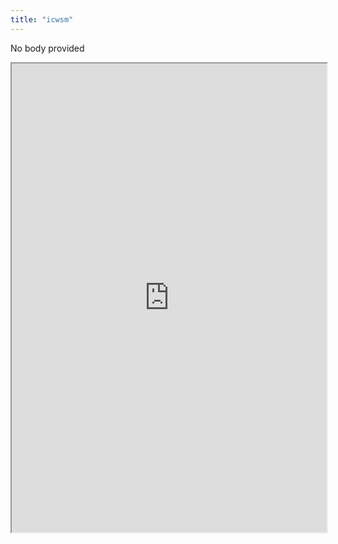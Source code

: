 ```yaml
---
title: "icwsm"
---
```


No body provided
<iframe height="750" width="100%" src="https://ewelton.github.io/ktest/wiki.html#icwsm"></iframe>
